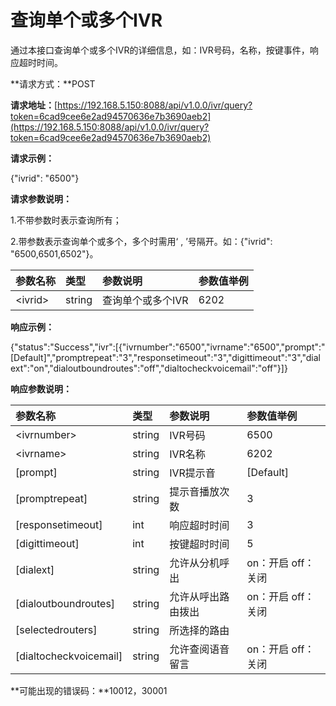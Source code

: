 # 查询单个或多个IVR

通过本接口查询单个或多个IVR的详细信息，如：IVR号码，名称，按键事件，响应超时时间。

**请求方式：**POST

**请求地址：**[https://192.168.5.150:8088/api/v1.0.0/ivr/query?token=6cad9cee6e2ad94570636e7b3690aeb2](https://192.168.5.150:8088/api/v1.0.0/ivr/query?token=6cad9cee6e2ad94570636e7b3690aeb2)

**请求示例：**

{"ivrid": "6500"}

**请求参数说明：**

1.不带参数时表示查询所有；

2.带参数表示查询单个或多个，多个时需用‘ , ’号隔开。如：{"ivrid": "6500,6501,6502"}。

| 参数名称 | 类型 | 参数说明 | 参数值举例 |
| :--- | :--- | :--- | :--- |
| &lt;ivrid&gt; | string | 查询单个或多个IVR | 6202 |

**响应示例：**

{"status":"Success","ivr":\[{"ivrnumber":"6500","ivrname":"6500","prompt":"\[Default\]","promptrepeat":"3","responsetimeout":"3","digittimeout":"3","dialext":"on","dialoutboundroutes":"off","dialtocheckvoicemail":"off"}\]}

**响应参数说明：**

| 参数名称 | 类型 | 参数说明 | 参数值举例 |
| :--- | :--- | :--- | :--- |
| &lt;ivrnumber&gt; | string | IVR号码 | 6500 |
| &lt;ivrname&gt; | string | IVR名称 | 6202 |
| \[prompt\] | string | IVR提示音 | \[Default\] |
| \[promptrepeat\] | string | 提示音播放次数 | 3 |
| \[responsetimeout\] | int | 响应超时时间 | 3 |
| \[digittimeout\] | int | 按键超时时间 | 5 |
| \[dialext\] | string | 允许从分机呼出 | on：开启 off：关闭 |
| \[dialoutboundroutes\] | string | 允许从呼出路由拨出 | on：开启 off：关闭 |
| \[selectedrouters\] | string | 所选择的路由 |  |
| \[dialtocheckvoicemail\] | string | 允许查阅语音留言 | on：开启 off：关闭 |

**可能出现的错误码：**10012，30001


